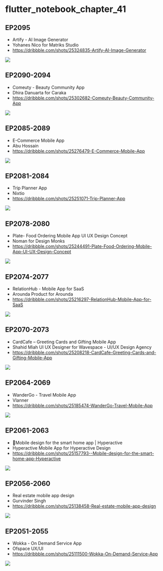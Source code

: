 # flutter_notebook_chapter_41

## EP2095

- Artify - AI Image Generator
- Yohanes Nico for Matriks Studio
- https://dribbble.com/shots/25324835-Artify-AI-Image-Generator

<img src="https://cdn.dribbble.com/userupload/17914295/file/original-5c7acbb5955c6c27bce83c566d7783ee.jpg?resize=1905x1429&vertical=center"/>


## EP2090-2094

- Comeuty - Beauty Community App
- Dhira Danuarta for Caraka
- https://dribbble.com/shots/25302682-Comeuty-Beauty-Community-App

<img src="https://cdn.dribbble.com/userupload/17914295/file/original-5c7acbb5955c6c27bce83c566d7783ee.jpg?resize=1905x1429&vertical=center"/>

## EP2085-2089

- E-Commerce Mobile App
- Abu Hossain
- https://dribbble.com/shots/25276479-E-Commerce-Mobile-App

<img src="https://cdn.dribbble.com/userupload/17835710/file/original-ae7a2dcacae2b9f5c38d207749fb1680.png?resize=1600x1200&vertical=center"/>

## EP2081-2084

- Trip Planner App
- Nixtio
- https://dribbble.com/shots/25251071-Trip-Planner-App

<img src="https://cdn.dribbble.com/userupload/17758238/file/original-f844eb3f98822074ac11c945c9b8aaa7.png?resize=1905x1429&vertical=center"/>

## EP2078-2080

- Plate- Food Ordering Mobile App UI UX Design Concept
- Noman for Design Monks
- https://dribbble.com/shots/25244491-Plate-Food-Ordering-Mobile-App-UI-UX-Design-Concept

<img src="https://cdn.dribbble.com/userupload/17738927/file/original-aa287359bd9438fcbd2d3360113d3ee8.png?resize=1905x1429&vertical=center"/>

## EP2074-2077

- RelationHub - Mobile App for SaaS
- Arounda Product for Arounda
- https://dribbble.com/shots/25216297-RelationHub-Mobile-App-for-SaaS

<img src="https://cdn.dribbble.com/userupload/17651814/file/original-ca49c14d3a9aca813f0d21cbfbe2a65d.png?resize=1600x1200&vertical=center"/>

## EP2070-2073

- CardCafe – Greeting Cards and Gifting Mobile App
- Shahid Miah UI UX Designer for Wavespace - UI/UX Design Agency
- https://dribbble.com/shots/25208218-CardCafe-Greeting-Cards-and-Gifting-Mobile-App

<img src="https://cdn.dribbble.com/userupload/17626706/file/original-b187c2c13e2a8121937a50829a2dc2b7.jpg?resize=1905x1429"/>

## EP2064-2069

- WanderGo - Travel Mobile App
- Vlanner
- https://dribbble.com/shots/25185474-WanderGo-Travel-Mobile-App

<img src="https://cdn.dribbble.com/userupload/17557717/file/original-cd58cd47da262d3bcf410afde55c312f.png?resize=1905x1429"/>

## EP2061-2063

- 🏡Mobile design for the smart home app | Hyperactive
- Hyperactive Mobile App for Hyperactive Design
- https://dribbble.com/shots/25157793--Mobile-design-for-the-smart-home-app-Hyperactive

<img src="https://cdn.dribbble.com/userupload/17472269/file/original-e72cda307bc9f89ad1460bf55cb4842e.png?resize=1504x1128"/>

## EP2056-2060

- Real estate mobile app design
- Gurvinder Singh
- https://dribbble.com/shots/25138458-Real-estate-mobile-app-design

<img src="https://cdn.dribbble.com/userupload/17414470/file/original-645fa0257cc74852fafb0511f9b769c3.png?resize=1905x1429"/>

## EP2051-2055

- Wokka - On Demand Service App
- Ofspace UX/UI
- https://dribbble.com/shots/25111500-Wokka-On-Demand-Service-App

<img src="https://cdn.dribbble.com/userupload/17329953/file/original-e88fd4e9e97d672e62247c3f305d5a08.png?resize=1905x1429"/>